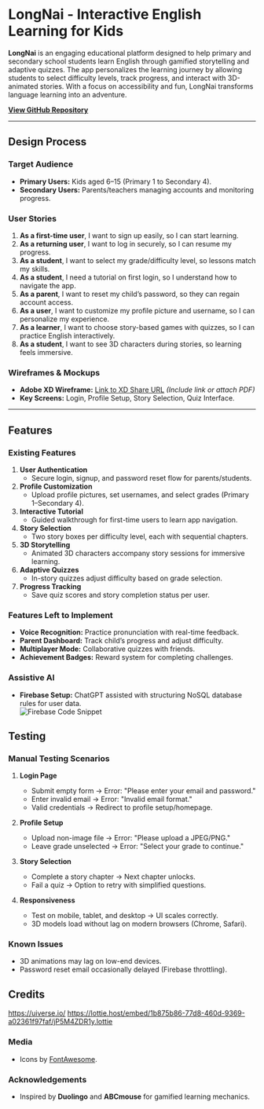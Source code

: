 # LongNai - Interactive English Learning for Kids

**LongNai** is an engaging educational platform designed to help primary and secondary school students learn English through gamified storytelling and adaptive quizzes. The app personalizes the learning journey by allowing students to select difficulty levels, track progress, and interact with 3D-animated stories. With a focus on accessibility and fun, LongNai transforms language learning into an adventure.

**[View GitHub Repository](https://github.com/Jinghua2128/LongNai)**

---

## Design Process

### Target Audience
- **Primary Users:** Kids aged 6–15 (Primary 1 to Secondary 4).
- **Secondary Users:** Parents/teachers managing accounts and monitoring progress.

### User Stories
1. **As a first-time user**, I want to sign up easily, so I can start learning.
2. **As a returning user**, I want to log in securely, so I can resume my progress.
3. **As a student**, I want to select my grade/difficulty level, so lessons match my skills.
4. **As a student**, I need a tutorial on first login, so I understand how to navigate the app.
5. **As a parent**, I want to reset my child’s password, so they can regain account access.
6. **As a user**, I want to customize my profile picture and username, so I can personalize my experience.
7. **As a learner**, I want to choose story-based games with quizzes, so I can practice English interactively.
8. **As a student**, I want to see 3D characters during stories, so learning feels immersive.

### Wireframes & Mockups
- **Adobe XD Wireframe:** [Link to XD Share URL](#) *(Include link or attach PDF)*
- **Key Screens:** Login, Profile Setup, Story Selection, Quiz Interface.

---

## Features

### Existing Features
1. **User Authentication**  
   - Secure login, signup, and password reset flow for parents/students.
2. **Profile Customization**  
   - Upload profile pictures, set usernames, and select grades (Primary 1–Secondary 4).
3. **Interactive Tutorial**  
   - Guided walkthrough for first-time users to learn app navigation.
4. **Story Selection**  
   - Two story boxes per difficulty level, each with sequential chapters.
5. **3D Storytelling**  
   - Animated 3D characters accompany story sessions for immersive learning.
6. **Adaptive Quizzes**  
   - In-story quizzes adjust difficulty based on grade selection.
7. **Progress Tracking**  
   - Save quiz scores and story completion status per user.

### Features Left to Implement
- **Voice Recognition:** Practice pronunciation with real-time feedback.
- **Parent Dashboard:** Track child’s progress and adjust difficulty.
- **Multiplayer Mode:** Collaborative quizzes with friends.
- **Achievement Badges:** Reward system for completing challenges.

### Assistive AI
- **Firebase Setup:** ChatGPT assisted with structuring NoSQL database rules for user data.  
  ![Firebase Code Snippet](screenshots/firebase-ai.png)
## Testing

### Manual Testing Scenarios
1. **Login Page**  
   - Submit empty form → Error: "Please enter your email and password."  
   - Enter invalid email → Error: "Invalid email format."  
   - Valid credentials → Redirect to profile setup/homepage.

2. **Profile Setup**  
   - Upload non-image file → Error: "Please upload a JPEG/PNG."  
   - Leave grade unselected → Error: "Select your grade to continue."

3. **Story Selection**  
   - Complete a story chapter → Next chapter unlocks.  
   - Fail a quiz → Option to retry with simplified questions.

4. **Responsiveness**  
   - Test on mobile, tablet, and desktop → UI scales correctly.  
   - 3D models load without lag on modern browsers (Chrome, Safari).

### Known Issues
- 3D animations may lag on low-end devices.
- Password reset email occasionally delayed (Firebase throttling).

## Credits
https://uiverse.io/
https://lottie.host/embed/1b875b86-77d8-460d-9369-a02361f97faf/jP5M4ZDR1y.lottie

### Media
- Icons by [FontAwesome](https://fontawesome.com/).

### Acknowledgements
- Inspired by **Duolingo** and **ABCmouse** for gamified learning mechanics.
